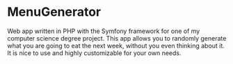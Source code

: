 # MenuGenerator

Web app written in PHP with the Symfony framework for one of my computer science degree project.
This app allows you to randomly generate what you are going to eat the next week, without you even thinking about it.
It is nice to use and highly customizable for your own needs.
